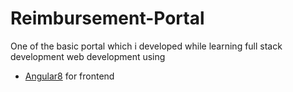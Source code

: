 # Reimbursement-Portal

One of the basic portal which i developed while learning full stack development web development using 

- [Angular8](https://angular.io/) for frontend
